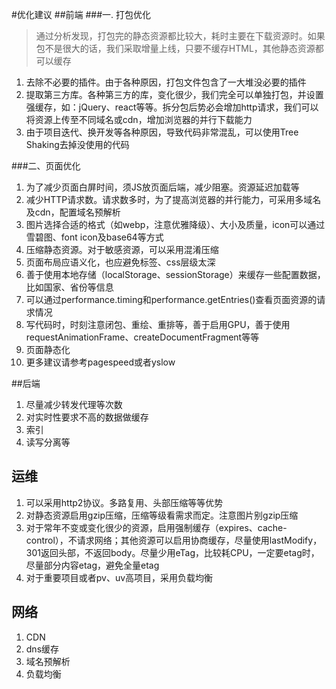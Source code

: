 #优化建议
##前端
###一. 打包优化
> 通过分析发现，打包完的静态资源都比较大，耗时主要在下载资源时。如果包不是很大的话，我们采取增量上线，只要不缓存HTML，其他静态资源都可以缓存

1. 去除不必要的插件。由于各种原因，打包文件包含了一大堆没必要的插件
2. 提取第三方库。各种第三方的库，变化很少，我们完全可以单独打包，并设置强缓存，如：jQuery、react等等。拆分包后势必会增加http请求，我们可以将资源上传至不同域名或cdn，增加浏览器的并行下载能力
3. 由于项目迭代、换开发等各种原因，导致代码非常混乱，可以使用Tree Shaking去掉没使用的代码

###二、页面优化
1. 为了减少页面白屏时间，须JS放页面后端，减少阻塞。资源延迟加载等
2. 减少HTTP请求数。请求数多时，为了提高浏览器的并行能力，可采用多域名及cdn，配置域名预解析
3. 图片选择合适的格式（如webp，注意优雅降级）、大小及质量，icon可以通过雪碧图、font icon及base64等方式
4. 压缩静态资源。对于敏感资源，可以采用混淆压缩
5. 页面布局应语义化，也应避免标签、css层级太深
6. 善于使用本地存储（localStorage、sessionStorage）来缓存一些配置数据，比如国家、省份等信息
7. 可以通过performance.timing和performance.getEntries()查看页面资源的请求情况
8. 写代码时，时刻注意闭包、重绘、重排等，善于启用GPU，善于使用requestAnimationFrame、createDocumentFragment等等
9. 页面静态化
10. 更多建议请参考pagespeed或者yslow

##后端
1. 尽量减少转发代理等次数
2. 对实时性要求不高的数据做缓存
3. 索引
4. 读写分离等

## 运维
1. 可以采用http2协议。多路复用、头部压缩等等优势
2. 对静态资源启用gzip压缩，压缩等级看需求而定。注意图片别gzip压缩
3. 对于常年不变或变化很少的资源，启用强制缓存（expires、cache-control），不请求网络；其他资源可以启用协商缓存，尽量使用lastModify，301返回头部，不返回body。尽量少用eTag，比较耗CPU，一定要etag时，尽量部分内容etag，避免全量etag
4. 对于重要项目或者pv、uv高项目，采用负载均衡

## 网络
1. CDN
2. dns缓存
3. 域名预解析
4. 负载均衡
